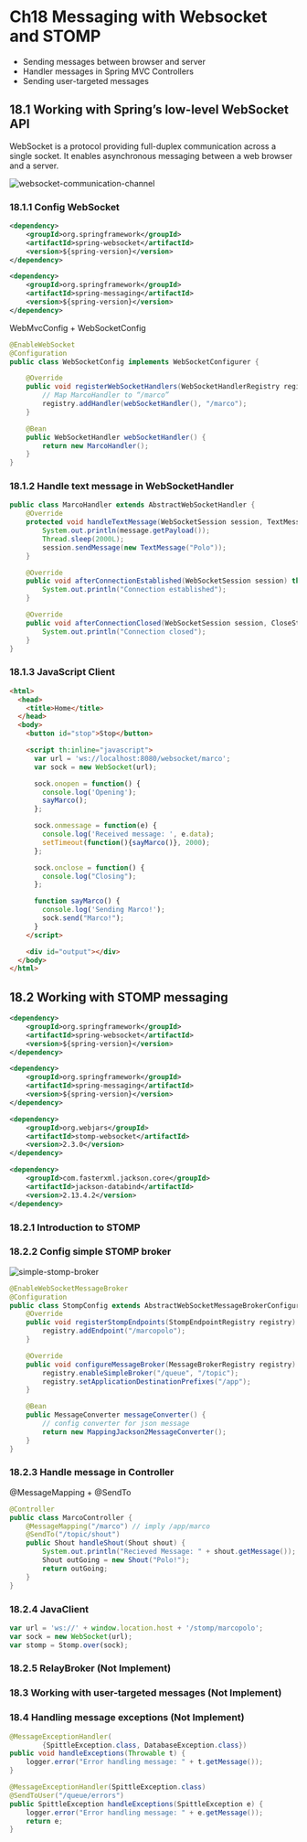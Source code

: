 # Ch18 Messaging with Websocket and STOMP

- Sending messages between browser and server
- Handler messages in Spring MVC Controllers
- Sending user-targeted messages

## 18.1 Working with Spring’s low-level WebSocket API

WebSocket is a protocol providing full-duplex communication across a single socket. It enables asynchronous messaging between a web browser and a server.

![websocket-communication-channel](images/181-websocket-communication-channel.png)

### 18.1.1 Config WebSocket

```xml
<dependency>
    <groupId>org.springframework</groupId>
    <artifactId>spring-websocket</artifactId>
    <version>${spring-version}</version>
</dependency>

<dependency>
    <groupId>org.springframework</groupId>
    <artifactId>spring-messaging</artifactId>
    <version>${spring-version}</version>
</dependency>
```

WebMvcConfig + WebSocketConfig

```java
@EnableWebSocket
@Configuration
public class WebSocketConfig implements WebSocketConfigurer {

    @Override
    public void registerWebSocketHandlers(WebSocketHandlerRegistry registry) {
        // Map MarcoHandler to “/marco”
        registry.addHandler(webSocketHandler(), "/marco");
    }

    @Bean
    public WebSocketHandler webSocketHandler() {
        return new MarcoHandler();
    }
}
```

### 18.1.2 Handle text message in WebSocketHandler

```java
public class MarcoHandler extends AbstractWebSocketHandler {
    @Override
    protected void handleTextMessage(WebSocketSession session, TextMessage message) throws Exception {
        System.out.println(message.getPayload());
        Thread.sleep(2000L);
        session.sendMessage(new TextMessage("Polo"));
    }

    @Override
    public void afterConnectionEstablished(WebSocketSession session) throws Exception {
        System.out.println("Connection established");
    }

    @Override
    public void afterConnectionClosed(WebSocketSession session, CloseStatus status) throws Exception {
        System.out.println("Connection closed");
    }
}
```

### 18.1.3 JavaScript Client

```html
<html>
  <head>
    <title>Home</title>
  </head>
  <body>
    <button id="stop">Stop</button>

    <script th:inline="javascript">
      var url = 'ws://localhost:8080/websocket/marco';
      var sock = new WebSocket(url);

      sock.onopen = function() {
        console.log('Opening');
        sayMarco();
      };

      sock.onmessage = function(e) {
        console.log('Received message: ', e.data);
        setTimeout(function(){sayMarco()}, 2000);
      };

      sock.onclose = function() {
        console.log("Closing");
      };

      function sayMarco() {
        console.log('Sending Marco!');
        sock.send("Marco!");
      }
    </script>

    <div id="output"></div>
  </body>
</html>
```

## 18.2 Working with STOMP messaging

```xml
<dependency>
    <groupId>org.springframework</groupId>
    <artifactId>spring-websocket</artifactId>
    <version>${spring-version}</version>
</dependency>

<dependency>
    <groupId>org.springframework</groupId>
    <artifactId>spring-messaging</artifactId>
    <version>${spring-version}</version>
</dependency>

<dependency>
    <groupId>org.webjars</groupId>
    <artifactId>stomp-websocket</artifactId>
    <version>2.3.0</version>
</dependency>

<dependency>
    <groupId>com.fasterxml.jackson.core</groupId>
    <artifactId>jackson-databind</artifactId>
    <version>2.13.4.2</version>
</dependency>
```

### 18.2.1 Introduction to STOMP

### 18.2.2 Config simple STOMP broker

![simple-stomp-broker](images/182-simple-stomp-broker-functions.png)

```java
@EnableWebSocketMessageBroker
@Configuration
public class StompConfig extends AbstractWebSocketMessageBrokerConfigurer {
    @Override
    public void registerStompEndpoints(StompEndpointRegistry registry) {
        registry.addEndpoint("/marcopolo");
    }

    @Override
    public void configureMessageBroker(MessageBrokerRegistry registry) {
        registry.enableSimpleBroker("/queue", "/topic");
        registry.setApplicationDestinationPrefixes("/app");
    }

    @Bean
    public MessageConverter messageConverter() {
        // config converter for json message
        return new MappingJackson2MessageConverter();
    }
}
```

### 18.2.3 Handle message in Controller

@MessageMapping + @SendTo

```java
@Controller
public class MarcoController {
    @MessageMapping("/marco") // imply /app/marco
    @SendTo("/topic/shout")
    public Shout handleShout(Shout shout) {
        System.out.println("Recieved Message: " + shout.getMessage());
        Shout outGoing = new Shout("Polo!");
        return outGoing;
    }
}
```

### 18.2.4 JavaClient

```javascript
var url = 'ws://' + window.location.host + '/stomp/marcopolo';
var sock = new WebSocket(url);
var stomp = Stomp.over(sock);
```


### 18.2.5 RelayBroker (Not Implement)

### 18.3 Working with user-targeted messages (Not Implement)

### 18.4 Handling message exceptions (Not Implement)

```java
@MessageExceptionHandler(
        {SpittleException.class, DatabaseException.class})
public void handleExceptions(Throwable t) {
    logger.error("Error handling message: " + t.getMessage());
}

@MessageExceptionHandler(SpittleException.class)
@SendToUser("/queue/errors")
public SpittleException handleExceptions(SpittleException e) {
    logger.error("Error handling message: " + e.getMessage());
    return e;
}
```